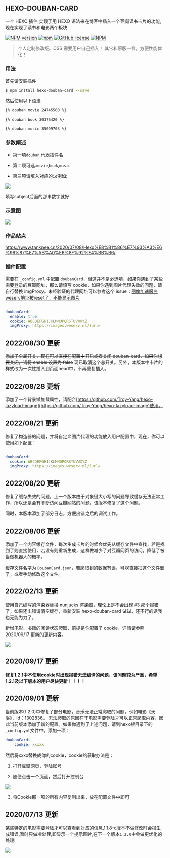 ## HEXO-DOUBAN-CARD

一个 HEXO 插件,实现了用 HEXO 语法来在博客中插入一个豆瓣读书卡片的功能,现在实现了读书和电影两个板块

[![NPM version](https://badge.fury.io/js/hexo-douban-card.svg)](https://www.npmjs.com/package/hexo-douban-card)
[![npm](https://img.shields.io/npm/dt/hexo-douban-card.svg)](https://www.npmjs.com/package/hexo-douban-card)
[![GitHub license](https://img.shields.io/github/license/TankNee/hexo-douban-card.svg)](https://github.com/TankNee/hexo-douban-card/blob/master/LICENSE)
[![NPM](https://nodei.co/npm/hexo-douban-card.png)](https://nodei.co/npm/hexo-douban-card/)

> 个人定制修改版。CSS 需要用户自己插入！ 其它和原版一样，方便性能优化！

### 用法

首先请安装插件

```bash
$ npm install hexo-douban-card --save
```

然后使用以下语法

```markdown
{% douban movie 24745500 %}

{% douban book 30376420 %}

{% douban music 35099703 %}
```

### 参数阐述

- 第一项`douban` 代表插件名

- 第二项可选:`movie`,`book`,`music`

- 第三项请填入对应的`id`例如:

![](https://img.tanknee.cn/blogpicbed/2020/07/2020070821522816eaefa.png)

填写subject后面的那串数字就好

### 示意图

![](https://img.tanknee.cn/blogpicbed/2020/07/20200708f878ac4cfa250.png)

### 作品站点

https://www.tanknee.cn/2020/07/08/Hexo%E8%B1%86%E7%93%A3%E6%96%87%E7%AB%A0%E6%8F%92%E4%BB%B6/

### 插件配置

需要在 `_config.yml` 中配置 `doubanCard`，但这并不是必选项，如果你遇到了某些需要登录的豆瓣网址，那么请填写 cookie，如果你遇到图片代理失效的问题，请自行替换 imgProxy。未经验证的代理网址可以参考这个 issue：[图像加速服务weserv地址被reset了，不能显示图片](https://github.com/TankNee/hexo-douban-card/issues/22)


```yml

doubanCard:
  enable: true
  cookie: ABCDEFGHIJKLMNOPQRSTUVWXYZ
  imgProxy: https://images.weserv.nl/?url=

```

## 2022/08/30 更新

~~添加了全局开关，现在可以直接在配置中开启或者关闭 douban-card，如果你想要关闭，请将 enable 设置为 false~~ 现已取消这个总开关。另外，本版本中卡片的样式改为一次性插入到页面head中，不再重复插入。

## 2022/08/28 更新

添加了一个背景懒加载属性，请配合[https://github.com/Troy-Yang/hexo-lazyload-image](https://github.com/Troy-Yang/hexo-lazyload-image)使用。

## 2022/08/21 更新

修复了构造器的问题，并将自定义图片代理的功能放入用户配置中，现在，你可以使用如下配置：

```yml

doubanCard:
  cookie: ABCDEFGHIJKLMNOPQRSTUVWXYZ
  imgProxy: https://images.weserv.nl/?url=

```

## 2022/08/20 更新

修复了缓存失效的问题，上一个版本由于对象键大小写的问题导致缓存无法正常工作，所以还是会有不断访问豆瓣网站的问题，该版本修复了这个问题。

同时，本版本添加了部分日志，方便出错之后的调试工作。

## 2022/08/06 更新

添加了一个内容缓存文件，每次生成卡片的时候会优先从缓存文件中查找，若是找到了则直接使用，若没有则重新生成，这样做减少了对豆瓣网页的访问，降低了被当做机器人的概率。

缓存文件名字为 `DoubanCard.json`，若爬取到的数据有误，可以直接把这个文件删了，或者手动修改这个文件。

## 2022/02/13 更新

使用自己编写的渲染器替换 nunjucks 渲染器，理论上是不会出现 #3 那个报错了，如果还出错请清空缓存，重新安装 hexo-douban-card 试试，还不行的话我也无能为力了。

新增电影、书籍的阅读状态爬取，前提是你配置了 cookie，详情请参照 2020/09/17 更新的更新内容。

![](https://img.tanknee.cn/blogpicbed/2022/02/13/2022021364172833e27c9.png)

## 2020/09/17 更新

**修复1.2.1中不使用cookie时出现报错无法编译的问题，该问题较为严重，希望1.2.1及以下版本的用户尽快更新！！！！**

## 2020/09/01 更新

当前版本(1.2.0)中修复了部分电影，音乐无法正常爬取的问题，例如电影《天浴》，id：1302836。
无法爬取的原因在于电影需要登陆才可以正常爬取内容，因此当前版本添加了新的配置。如果你遇到了上述问题，请到hexo根目录下的`_config.yml`文件中，添加一项：

```yaml
doubanCard:
    cookie: xxxxx
```
然后将xxxx替换成你的cookie，cookie的获取办法是：

1. 打开豆瓣网页，登陆账号

2. 随便点击一个页面，然后打开控制台

![](https://img.tanknee.cn/img/20200901185319.png)

3. 将Cookie那一项的所有内容复制出来，放在配置文件中即可

## 2020/07/13 更新

某些特定的电影需要登陆才可以查看到对应的信息,1.1.8-c版本不做修改时会报生成错误,暂时只做冷处理,即显示一个提示图片,在下一个版本`1.2.0`中会做更优化的处理!

![](https://img.tanknee.cn/blogpicbed/2020/07/20200713875399cbbb527.png)
